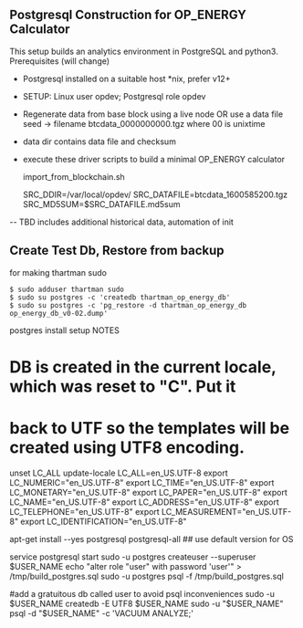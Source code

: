 ## Postgresql Construction for OP_ENERGY Calculator ##

This setup builds an analytics environment in PostgreSQL
and python3.   Prerequisites  (will change)

* Postgresql installed on a suitable host *nix, prefer v12+

* SETUP:  Linux user opdev;  Postgresql role opdev 

* Regenerate data from base block using a live node OR
   use a data file seed -> filename btcdata_0000000000.tgz where 00 is unixtime

* data dir contains data file and checksum  

* execute these driver scripts to build a minimal OP_ENERGY calculator

    import_from_blockchain.sh

    SRC_DDIR=/var/local/opdev/
    SRC_DATAFILE=btcdata_1600585200.tgz
    SRC_MD5SUM=$SRC_DATAFILE.md5sum




--
TBD includes additional historical data, automation of init

## Create Test Db, Restore from backup ##

for making thartman sudo

    $ sudo adduser thartman sudo
    $ sudo su postgres -c 'createdb thartman_op_energy_db'
    $ sudo su postgres -c 'pg_restore -d thartman_op_energy_db op_energy_db_v0-02.dump'



postgres install setup NOTES

# DB is created in the current locale, which was reset to "C". Put it
#  back to UTF so the templates will be created using UTF8 encoding.
unset LC_ALL
update-locale LC_ALL=en_US.UTF-8
export LC_NUMERIC="en_US.UTF-8"
export LC_TIME="en_US.UTF-8"
export LC_MONETARY="en_US.UTF-8"
export LC_PAPER="en_US.UTF-8"
export LC_NAME="en_US.UTF-8"
export LC_ADDRESS="en_US.UTF-8"
export LC_TELEPHONE="en_US.UTF-8"
export LC_MEASUREMENT="en_US.UTF-8"
export LC_IDENTIFICATION="en_US.UTF-8"

apt-get install --yes postgresql postgresql-all   ## use default version for OS 

service postgresql start
sudo -u postgres createuser --superuser $USER_NAME
echo "alter role \"user\" with password 'user'" > /tmp/build_postgres.sql
sudo -u postgres psql -f /tmp/build_postgres.sql

#add a gratuitous db called user to avoid psql inconveniences
sudo -u $USER_NAME createdb -E UTF8 $USER_NAME
sudo -u "$USER_NAME" psql -d "$USER_NAME" -c 'VACUUM ANALYZE;'



